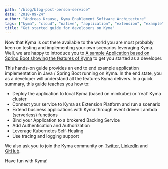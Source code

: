 ```yaml
---
path: "/blog/blog-post-person-service"
date: "2018-09-24"
author: "Andreas Krause, Kyma Enablement Software Architecture"
tags: ["kyma", "cloud", "native", "application", "extension", "example", "integration"]
title: "Get started guide for developers on Kyma"
---
```


Now that Kyma is out there available to the world you are most probably keen on testing and implementing your own scenarios leveraging Kyma. Well, we are happy to introduce you to [A sample Application based on Spring Boot showing the features of Kyma](https://github.com/kyma-incubator/examples/tree/master/personservice) to get you started as a developer.

This hands-on guide provides an end to end example application implementation in Java / Spring Boot running on Kyma. In the end state, you as a developer will understand all the features Kyma delivers. In a quick summary, this guide teaches you how to:

- Deploy the application to local Kyma (based on minikube) or ´real´ Kyma cluster 
- Connect your service to Kyma as Extension Platform and run a scenario
- Extend business applications with Kyma through event driven Lambda (serverless) functions
- Bind your Application to a brokered Backing Service
- Add Authentication and Authorization
- Leverage Kubernetes Self-Healing
- Use tracing and logging support

We also ask you to join the Kyma community on [Twitter](https://twitter.com/kymaproject), [LinkedIn](https://www.linkedin.com/company/kyma-project/) and [GitHub](https://github.com/kyma-project).

Have fun with Kyma! 

